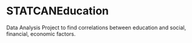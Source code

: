 # STATCANEducation
Data Analysis Project to find correlations between education and social, financial, economic factors.
